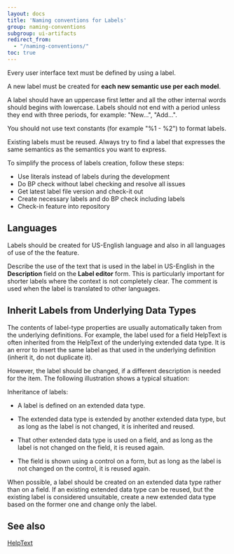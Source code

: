 ```yaml
---
layout: docs
title: 'Naming conventions for Labels'
group: naming-conventions
subgroup: ui-artifacts
redirect_from:
  - "/naming-conventions/"
toc: true
---
```


Every user interface text must be defined by using a label.

A new label must be created for <b>each new semantic use per each model</b>.

A label should have an uppercase first letter and all the other internal words should begins with lowercase. Labels should not end with a period unless they end with three periods, for example: "New…", "Add…". 

You should not use text constants (for example "%1 - %2") to format labels.

Existing labels must be reused. Always try to find a label that expresses the same semantics as the semantics you want to express.

To simplify the process of labels creation, follow these steps:
- Use literals instead of labels during the development
- Do BP check without label checking and resolve all issues
- Get latest label file version and check-it out
- Create necessary labels and do BP check including labels
- Check-in feature into repository 

## Languages

Labels should be created for US-English language and also in all languages of use of the the feature.

Describe the use of the text that is used in the label in US-English in the **Description** field on the **Label editor** form. 
This is particularly important for shorter labels where the context is not completely clear.
The comment is used when the label is translated to other languages.

## Inherit Labels from Underlying Data Types

The contents of label-type properties are usually automatically taken from the underlying definitions. For example, the label used for a field HelpText is often inherited from the HelpText of the underlying extended data type. It is an error to insert the same label as that used in the underlying definition (inherit it, do not duplicate it). 

However, the label should be changed, if a different description is needed for the item. The following illustration shows a typical situation:

Inheritance of labels:

  - A label is defined on an extended data type.

  - The extended data type is extended by another extended data type, but as long as the label is not changed, it is inherited and reused.

  - That other extended data type is used on a field, and as long as the label is not changed on the field, it is reused again.

  - The field is shown using a control on a form, but as long as the label is not changed on the control, it is reused again.

When possible, a label should be created on an extended data type rather than on a field. If an existing extended data type can be reused, but the existing label is considered unsuitable, create a new extended data type based on the former one and change only the label.

## See also

[HelpText](helptext.md)

